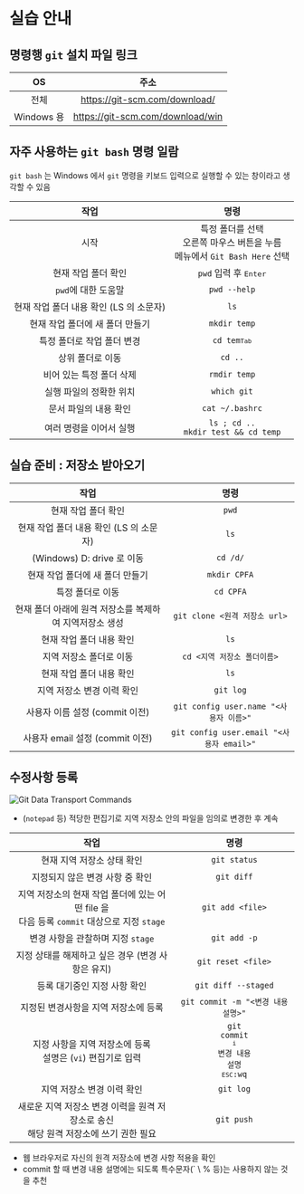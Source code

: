 # 실습 안내

## 명령행 `git` 설치 파일 링크

| OS | 주소 |
|:----------:|:----------------------------------------------:|
| 전체 | https://git-scm.com/download/ |
| Windows 용 | https://git-scm.com/download/win |

## 자주 사용하는 `git bash` 명령 일람

`git bash` 는 Windows 에서 `git` 명령을 키보드 입력으로 실행할 수 있는 창이라고 생각할 수 있음

| 작업 | 명령 |
|:----------:|:----------------------------------------------:|
| 시작 | 특정 폴더를 선택<br>오른쪽 마우스 버튼을 누름<br>메뉴에서 `Git Bash Here` 선택 |
| 현재 작업 폴더 확인 | `pwd` 입력 후 <kbd>Enter</kbd> |
| `pwd`에 대한 도움말 | `pwd --help` |
| 현재 작업 폴더 내용 확인  (LS 의 소문자) | `ls` |
| 현재 작업 폴더에 새 폴더 만들기 | `mkdir temp` |
| 특정 폴더로 작업 폴더 변경 | <code>cd tem<kbd>Tab</kbd></code> |
| 상위 폴더로 이동 | `cd ..` |
| 비어 있는 특정 폴더 삭제 | `rmdir temp` |
| 실행 파일의 정확한 위치 | `which git` |
| 문서 파일의 내용 확인 | `cat ~/.bashrc` |
| 여러 명령을 이어서 실행 | `ls ; cd ..`<br>`mkdir test && cd temp` |

## 실습 준비 : 저장소 받아오기

|                 작업                 |                      명령                      |
|:------------------------------------:|:----------------------------------------------:|
| 현재 작업 폴더 확인                    | `pwd`                                         |
| 현재 작업 폴더 내용 확인 (LS 의 소문자) | `ls`                                         |
| (Windows) D: drive 로 이동            | `cd /d/`                                     |
| 현재 작업 폴더에 새 폴더 만들기         | `mkdir CPFA`                                 |
| 특정 폴더로 이동                       | `cd CPFA`                                    |
| 현재 폴더 아래에 원격 저장소를 복제하여 지역저장소 생성 | `git clone <원격 저장소 url>` |
| 현재 작업 폴더 내용 확인                | `ls`                                    |
| 지역 저장소 폴더로 이동                 | `cd <지역 저장소 폴더이름>`               |
| 현재 작업 폴더 내용 확인                | `ls`                                    |
| 지역 저장소 변경 이력 확인              | `git log`                               |
| 사용자 이름 설정 (commit 이전)          | `git config user.name "<사용자 이름>"`    |
| 사용자 email 설정 (commit 이전)        | `git config user.email "<사용자 email>"` |

## 수정사항 등록

![Git Data Transport Commands](https://images.osteele.com/2008/git-transport.png)

* (`notepad` 등) 적당한 편집기로 지역 저장소 안의 파일을 임의로 변경한 후 계속

|                 작업                 |                      명령                      |
|:----------:|:----------------------------------------------:|
| 현재 지역 저장소 상태 확인 | `git status` |
| 지정되지 않은 변경 사항 중 확인 | `git diff` |
| 지역 저장소의 현재 작업 폴더에 있는 어떤 file 을<br>다음 등록 `commit` 대상으로 지정 `stage` | `git add <file>` |
| 변경 사항을 관찰하며 지정 `stage` | `git add -p` |
| 지정 상태를 해제하고 싶은 경우 (변경 사항은 유지) | `git reset <file>` |
| 등록 대기중인 지정 사항 확인 | `git diff --staged` |
| 지정된 변경사항을 지역 저장소에 등록 | `git commit -m "<변경 내용 설명>"` |
| 지정 사항을 지역 저장소에 등록<br>설명은 (`vi`) 편집기로 입력 | <code>git commit<br/><kbd>i</kbd><br/>변경 내용 설명<br/><kbd>ESC</kbd>:wq</code> |
| 지역 저장소 변경 이력 확인 | `git log` |
| 새로운 지역 저장소 변경 이력을 원격 저장소로 송신<br>해당 원격 저장소에 쓰기 권한 필요 | `git push` |

* 웹 브라우저로 자신의 원격 저장소에 변경 사항 적용을 확인
* commit 할 때 변경 내용 설명에는 되도록 특수문자(` \ % 등)는 사용하지 않는 것을 추천
